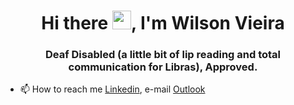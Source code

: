 <h1 align="center">Hi there <img src="https://raw.githubusercontent.com/kaueMarques/kaueMarques/master/hi.gif" width="30px">, I'm Wilson Vieira</h1>
<h3 align="center">Deaf Disabled (a little bit of lip reading and total communication for Libras), Approved.</h3>

- 📫 How to reach me [Linkedin](https://www.linkedin.com/in/meuwilsonvieira/), e-mail [Outlook](willson.vieira@outlook.com)
